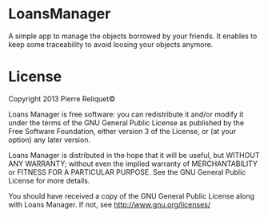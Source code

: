 LoansManager
============

A simple app to manage the objects borrowed by your friends. It enables to keep some traceability to avoid loosing your objects anymore.

License
============
 Copyright 2013 Pierre Reliquet©
 
 Loans Manager is free software: you can redistribute it and/or modify it
 under the terms of the GNU General Public License as published by the Free
 Software Foundation, either version 3 of the License, or (at your option) any
 later version.

 Loans Manager is distributed in the hope that it will be useful, but WITHOUT
 ANY WARRANTY; without even the implied warranty of MERCHANTABILITY or FITNESS
 FOR A PARTICULAR PURPOSE. See the GNU General Public License for more
 details.
 
 You should have received a copy of the GNU General Public License along with
 Loans Manager. If not, see <http://www.gnu.org/licenses/>
